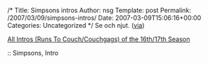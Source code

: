/*
 Title: Simpsons intros
 Author: nsg
 Template: post
 Permalink: /2007/03/09/simpsons-intros/
 Date: 2007-03-09T15:06:16+00:00
 Categories: Uncategorized
*/
Se och njut. ([via][1])

  
[All Intros (Runs To Couch/Couchgags) of the 16th/17th Season][2]

:: Simpsons, Intro

<small></small>

 [1]: http://www.skrattamera.se/22/simpsons-intro/
 [2]: http://www.youtube.com/watch?v=KC69SqMS3PM